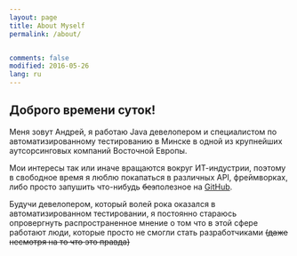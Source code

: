 ```yaml
---
layout: page
title: About Myself
permalink: /about/


comments: false
modified: 2016-05-26
lang: ru
---
```


## Доброго времени суток!

Меня зовут Андрей, я работаю Java девелопером и специалистом по автоматизированному тестированию в Минске в одной из крупнейших аутсорсинговых компаний Восточной Европы.

Мои интересы так или иначе вращаются вокруг ИТ-индустрии, поэтому в свободное время я люблю покапаться в различных API, фреймворках, либо просто запушить что-нибудь ~~без~~полезное на [GitHub](https://github.com/avarabyeu).

Будучи девелопером, который волей рока оказался в автоматизированном тестировании, я постоянно стараюсь опровергнуть распространенное мнение о том что в этой сфере работают люди, которые просто не смогли стать разработчиками ~~(даже несмотря на то что это правда)~~
